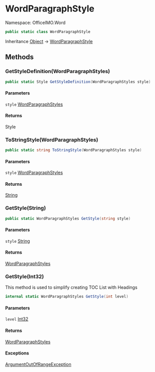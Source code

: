 # WordParagraphStyle

Namespace: OfficeIMO.Word

```csharp
public static class WordParagraphStyle
```

Inheritance [Object](https://docs.microsoft.com/en-us/dotnet/api/system.object) → [WordParagraphStyle](./officeimo.word.wordparagraphstyle.md)

## Methods

### **GetStyleDefinition(WordParagraphStyles)**

```csharp
public static Style GetStyleDefinition(WordParagraphStyles style)
```

#### Parameters

`style` [WordParagraphStyles](./officeimo.word.wordparagraphstyles.md)<br>

#### Returns

Style<br>

### **ToStringStyle(WordParagraphStyles)**

```csharp
public static string ToStringStyle(WordParagraphStyles style)
```

#### Parameters

`style` [WordParagraphStyles](./officeimo.word.wordparagraphstyles.md)<br>

#### Returns

[String](https://docs.microsoft.com/en-us/dotnet/api/system.string)<br>

### **GetStyle(String)**

```csharp
public static WordParagraphStyles GetStyle(string style)
```

#### Parameters

`style` [String](https://docs.microsoft.com/en-us/dotnet/api/system.string)<br>

#### Returns

[WordParagraphStyles](./officeimo.word.wordparagraphstyles.md)<br>

### **GetStyle(Int32)**

This method is used to simplify creating TOC List with Headings

```csharp
internal static WordParagraphStyles GetStyle(int level)
```

#### Parameters

`level` [Int32](https://docs.microsoft.com/en-us/dotnet/api/system.int32)<br>

#### Returns

[WordParagraphStyles](./officeimo.word.wordparagraphstyles.md)<br>

#### Exceptions

[ArgumentOutOfRangeException](https://docs.microsoft.com/en-us/dotnet/api/system.argumentoutofrangeexception)<br>
